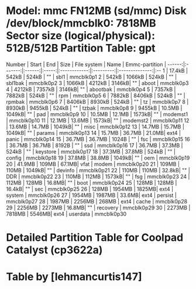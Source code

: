 
Model: mmc FN12MB (sd/mmc)
Disk /dev/block/mmcblk0: 7818MB
Sector size (logical/physical): 512B/512B
Partition Table: gpt
====================================================================================

Number | Start  | End   | Size  | File system  | Name   | Emmc-partition |
------:|:-------:|:------:|:-----:|:------------:|:---------:|:--------------:|:--
1 |  17.4kB | 542kB  | 524kB | "" | sbl1 | mmcblk0p1
2 |  542kB  | 1066kB | 524kB | "" | sbl1bak | mmcblk0p2
3 |  1066kB | 4212kB | 3146kB| "" | aboot | mmcblk0p3
4 |  4212kB | 7357kB | 3146kB| "" | abootbak | mmcblk0p4
5 |  7357kB | 7882kB | 524kB | "" | rpm | mmcblk0p5
6 |  7882kB | 8406kB | 524kB | "" | rpmbak | mmcblk0p6
7 |  8406kB | 8930kB | 524kB | "" | tz | mmcblk0p7
8 |  8930kB | 9455kB | 524kB | "" | tzbak | mmcblk0p8
9 |  9455kB | 10.5MB | 1049kB| "" | pad	| mmcblk0p9
10 |  10.5MB | 12.1MB | 1573kB| "" | modemst1 | mmcblk0p10
11 |  12.1MB | 13.6MB | 1573kB| "" | modemst2 | mmcblk0p11
12 |  13.6MB | 14.7MB | 1049kB| "" | misc | mmcblk0p12
13 |  14.7MB | 15.7MB | 1049kB| "" | params | mmcblk0p13
14 |  15.7MB | 36.7MB | 21.0MB| ext4 | panic | mmcblk0p14
15 |  36.7MB | 36.7MB | 1024B | "" | fsc | mmcblk0p15
16 |  36.7MB | 36.7MB | 8192B | "" | ssd | mmcblk0p16
17 |  36.7MB | 37.3MB | 524kB | "" | keystore | mmcblk0p17
18 |  37.3MB | 37.8MB | 524kB | "" | config | mmcblk0p18
19 |  37.8MB | 38.8MB | 1049kB| "" | oem | mmcblk0p19
20 |  41.9MB | 109MB  | 67.1MB| vfat | modem | mmcblk0p20
21 |  109MB  | 110MB  | 1049kB| "" | devinfo | mmcblk0p21
22 |  110MB  | 110MB  | 32.8kB| "" | DDR | mmcblk0p22
23 |  110MB  | 112MB  | 1573kB| "" | fsg | mmcblk0p23
24 |  112MB  | 128MB  | 16.8MB| "" | boot | mmcblk0p24
25 |  128MB  | 128MB  | 16.4kB| "" | sec | mmcblk0p25
26 |  128MB  | 1954MB | 1825MB| ext4 | system | mmcblk0p26
27 |  1954MB | 1987MB | 33.6MB| ext4 | persist | mmcblk0p27
28 |  1987MB | 2256MB | 268MB | ext4 | cache | mmcblk0p28
29 |  2256MB | 2273MB | 16.8MB| "" | recovery | mmcblk0p29
30 |  2273MB | 7818MB | 5546MB| ext4 | userdata | mmcblk0p30

# Detailed Partition Table for Coolpad Catalyst (cp3622a)
# Table by [lehmancurtis147]
